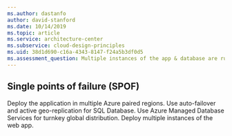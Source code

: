 ```yaml
---
ms.author: dastanfo
author: david-stanford
ms.date: 10/14/2019
ms.topic: article
ms.service: architecture-center
ms.subservice: cloud-design-principles
ms.uid: 38d1d690-c16a-4343-8147-f24a5b3df0d5
ms.assessment_question: Multiple instances of the app & database are running
---
```

## Single points of failure (SPOF)

Deploy the application in multiple Azure paired regions. Use auto-failover and active geo-replication for SQL Database. Use Azure Managed Database Services for turnkey global distribution. Deploy multiple instances of the web app.
